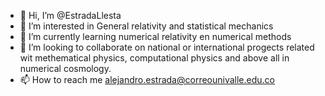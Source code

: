 - 👋 Hi, I’m @EstradaLlesta
- 👀 I’m interested in General relativity and statistical mechanics
- 🌱 I’m currently learning numerical relativity en numerical methods
- 💞️ I’m looking to collaborate on national or international progects related wit methematical physics, computational physics and above all in numerical cosmology.
- 📫 How to reach me alejandro.estrada@correounivalle.edu.co

<!---
EstradaLlesta/EstradaLlesta is a ✨ special ✨ repository because its `README.md` (this file) appears on your GitHub profile.
You can click the Preview link to take a look at your changes.
--->
